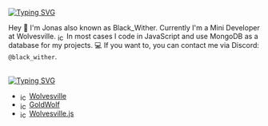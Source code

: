 [![Typing SVG](https://readme-typing-svg.demolab.com?font=Agbalumo&size=50&duration=1000&pause=1000&color=800000&vCenter=true&repeat=false&width=435&height=80&lines=About+me)]()

Hey 👋 I'm Jonas also known as Black_Wither. Currently I'm a Mini Developer at Wolvesville. <img src="https://cdn.wolvesville.com/roleIcons/icon_default_werewolf_filled.png" alt="icon" style="height: 1em; vertical-align: middle;" /> In most cases I code in JavaScript and use MongoDB as a database for my projects. 💻 If you want to, you can contact me via Discord: `@black_wither`.
<br>
<br>

[![Typing SVG](https://readme-typing-svg.demolab.com?font=Agbalumo&size=50&duration=1000&pause=1000&color=800000&vCenter=true&repeat=false&width=435&height=80&lines=Current+projects)]()
- <img src="https://cdn.wolvesville.com/roleIcons/icon_default_werewolf_filled.png" alt="icon" style="height: 1em; vertical-align: middle;" /> [Wolvesville](https://wolvesville.com)
- <img src="https://cdn.wolvesville.com/roleIcons/icon_legendary_card_alpha_werewolf_filled.png" alt="icon" style="height: 1em; vertical-align: middle;" /> [GoldWolf](https://discord.com/discovery/applications/1192546322738319370)
- <img src="https://cdn.wolvesville.com/roleIcons/icon_default_corruptor_filled.png" alt="icon" style="height: 1em; vertical-align: middle;" /> [Wolvesville.js](https://github.com/wolvesvillejs/wolvesville.js)

<!--
**BlackWither17/BlackWither17** is a ✨ _special_ ✨ repository because its `README.md` (this file) appears on your GitHub profile.

Here are some ideas to get you started:

- 🔭 I’m currently working on ...
- 🌱 I’m currently learning ...
- 👯 I’m looking to collaborate on ...
- 🤔 I’m looking for help with ...
- 💬 Ask me about ...
- 📫 How to reach me: ...
- 😄 Pronouns: ...
- ⚡ Fun fact: ...
-->
